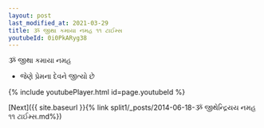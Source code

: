 ```yaml
---
layout: post
last_modified_at: 2021-03-29
title: ૐ જીથા કમાયા નમહ ૧૧ ટાઈમ્સ
youtubeId: 0i0PkARyg38
---
```

 
 
 ૐ જીથા કમાયા નમહ  
 
 -  જેણે પ્રેમના દેવને જીત્યો છે 
 
  
 
  
 
 
 
 
 
 


{% include youtubePlayer.html id=page.youtubeId %}
 
[Next]({{ site.baseurl }}{% link  split1/_posts/2014-06-18-ૐ જીથેન્દ્રિયય નમહ ૧૧ ટાઈમ્સ.md%})
 
